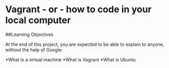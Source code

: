 # Vagrant - or - how to code in your local computer

##Learning Objectives

At the end of this project, you are expected to be able to explain to anyone, without the help of Google:

*What is a virtual machine
*What is Vagrant
*What is Ubuntu

